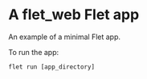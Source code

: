 # A flet_web Flet app

An example of a minimal Flet app.

To run the app:

```
flet run [app_directory]
```